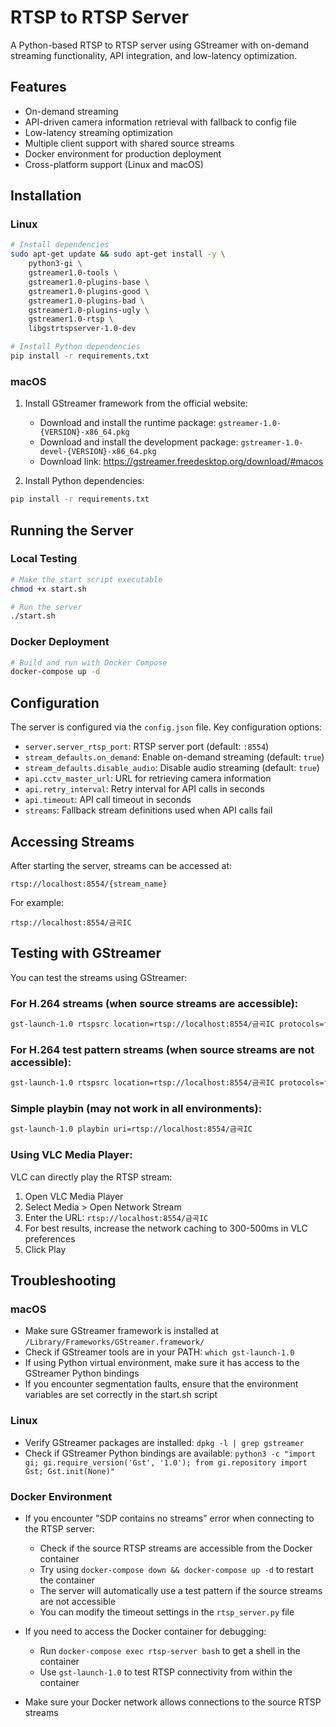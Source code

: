 # RTSP to RTSP Server

A Python-based RTSP to RTSP server using GStreamer with on-demand streaming functionality, API integration, and low-latency optimization.

## Features

- On-demand streaming
- API-driven camera information retrieval with fallback to config file
- Low-latency streaming optimization
- Multiple client support with shared source streams
- Docker environment for production deployment
- Cross-platform support (Linux and macOS)

## Installation

### Linux

```bash
# Install dependencies
sudo apt-get update && sudo apt-get install -y \
    python3-gi \
    gstreamer1.0-tools \
    gstreamer1.0-plugins-base \
    gstreamer1.0-plugins-good \
    gstreamer1.0-plugins-bad \
    gstreamer1.0-plugins-ugly \
    gstreamer1.0-rtsp \
    libgstrtspserver-1.0-dev

# Install Python dependencies
pip install -r requirements.txt
```

### macOS

1. Install GStreamer framework from the official website:
   - Download and install the runtime package: `gstreamer-1.0-{VERSION}-x86_64.pkg`
   - Download and install the development package: `gstreamer-1.0-devel-{VERSION}-x86_64.pkg`
   - Download link: https://gstreamer.freedesktop.org/download/#macos

2. Install Python dependencies:
```bash
pip install -r requirements.txt
```

## Running the Server

### Local Testing

```bash
# Make the start script executable
chmod +x start.sh

# Run the server
./start.sh
```

### Docker Deployment

```bash
# Build and run with Docker Compose
docker-compose up -d
```

## Configuration

The server is configured via the `config.json` file. Key configuration options:

- `server.server_rtsp_port`: RTSP server port (default: `:8554`)
- `stream_defaults.on_demand`: Enable on-demand streaming (default: `true`)
- `stream_defaults.disable_audio`: Disable audio streaming (default: `true`)
- `api.cctv_master_url`: URL for retrieving camera information
- `api.retry_interval`: Retry interval for API calls in seconds
- `api.timeout`: API call timeout in seconds
- `streams`: Fallback stream definitions used when API calls fail

## Accessing Streams

After starting the server, streams can be accessed at:

```
rtsp://localhost:8554/{stream_name}
```

For example:
```
rtsp://localhost:8554/금곡IC
```

## Testing with GStreamer

You can test the streams using GStreamer:

### For H.264 streams (when source streams are accessible):

```bash
gst-launch-1.0 rtspsrc location=rtsp://localhost:8554/금곡IC protocols=tcp ! application/x-rtp,media=video ! rtph264depay ! h264parse ! avdec_h264 ! videoconvert ! autovideosink
```

### For H.264 test pattern streams (when source streams are not accessible):

```bash
gst-launch-1.0 rtspsrc location=rtsp://localhost:8554/금곡IC protocols=tcp ! application/x-rtp,encoding-name=H264 ! rtph264depay ! h264parse ! avdec_h264 ! videoconvert ! autovideosink
```

### Simple playbin (may not work in all environments):

```bash
gst-launch-1.0 playbin uri=rtsp://localhost:8554/금곡IC
```

### Using VLC Media Player:

VLC can directly play the RTSP stream:
1. Open VLC Media Player
2. Select Media > Open Network Stream
3. Enter the URL: `rtsp://localhost:8554/금곡IC`
4. For best results, increase the network caching to 300-500ms in VLC preferences
5. Click Play

## Troubleshooting

### macOS

- Make sure GStreamer framework is installed at `/Library/Frameworks/GStreamer.framework/`
- Check if GStreamer tools are in your PATH: `which gst-launch-1.0`
- If using Python virtual environment, make sure it has access to the GStreamer Python bindings
- If you encounter segmentation faults, ensure that the environment variables are set correctly in the start.sh script

### Linux

- Verify GStreamer packages are installed: `dpkg -l | grep gstreamer`
- Check if GStreamer Python bindings are available: `python3 -c "import gi; gi.require_version('Gst', '1.0'); from gi.repository import Gst; Gst.init(None)"`

### Docker Environment

- If you encounter "SDP contains no streams" error when connecting to the RTSP server:
  - Check if the source RTSP streams are accessible from the Docker container
  - Try using `docker-compose down && docker-compose up -d` to restart the container
  - The server will automatically use a test pattern if the source streams are not accessible
  - You can modify the timeout settings in the `rtsp_server.py` file

- If you need to access the Docker container for debugging:
  - Run `docker-compose exec rtsp-server bash` to get a shell in the container
  - Use `gst-launch-1.0` to test RTSP connectivity from within the container

- Make sure your Docker network allows connections to the source RTSP streams
